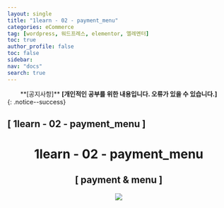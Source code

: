 ```yaml
---
layout: single
title: "1learn - 02 - payment_menu"
categories: eCommerce
tag: [wordpress, 워드프레스, elementor, 엘레멘터]
toc: true
author_profile: false
toc: false
sidebar:
nav: "docs"
search: true
---
```


<center>**[공지사항]** <strong> [개인적인 공부를 위한 내용입니다. 오류가 있을 수 있습니다.] </strong></center>
{: .notice--success}

<h2>[ 1learn - 02 - payment_menu ]</h2>

<div align="center"><p><h1>1learn - 02 - payment_menu</h1></p></div>

<div align="center"><h2>[ payment & menu ]</h2>
<div align="center"><img src="http://drive.google.com/uc?export=view&id=1W1PVMFnjIgaHsffySX7pdKZMSc2eciRh"><br><br><br></div><br>













